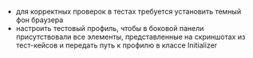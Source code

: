 - для корректных проверок в тестах требуется установить темный фон браузера
- настроить тестовый профиль, чтобы в боковой панели присутствовали все элементы, представленные на скриншотах из тест-кейсов и передать путь к профилю в классе Initializer
